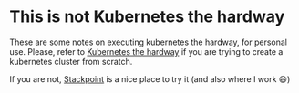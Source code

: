 # This is not Kubernetes the hardway

These are some notes on executing kubernetes the hardway, for personal use.
Please, refer to [Kubernetes the hardway](https://github.com/kelseyhightower/kubernetes-the-hard-way) if you are trying to create a kubernetes cluster from scratch.

If you are not, [Stackpoint](stackpoint.io) is a nice place to try it (and also where I work  :smile:)
